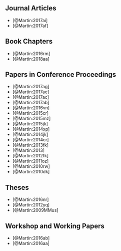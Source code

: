 ## Journal Articles

- [@Martin:2017ai]
- [@Martin:2017af]

## Book Chapters

- [@Martin:2016rm]
- [@Martin:2018aa]

## Papers in Conference Proceedings

- [@Martin:2017ag]
- [@Martin:2017ae]
- [@Martin:2017ac]
- [@Martin:2017ab]
- [@Martin:2016vn]
- [@Martin:2015cr]
- [@Martin:2015mz]
- [@Martin:2015jk]
- [@Martin:2014xp]
- [@Martin:2014jk]
- [@Martin:2014cr]
- [@Martin:2013fk]
- [@Martin:2013]
- [@Martin:2012fk]
- [@Martin:2011oz]
- [@Martin:2010rw]
- [@Martin:2010dk]

## Theses

- [@Martin:2016nr]
- [@Martin:2012yq]
- [@Martin:2009MMus]

## Workshop and Working Papers

- [@Martin:2016ab]
- [@Martin:2016aa]
